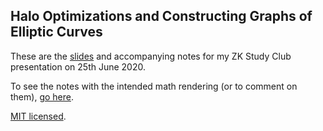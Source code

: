 Halo Optimizations and Constructing Graphs of Elliptic Curves
-------------------------------------------------------------

These are the [slides](halographs.pdf) and accompanying notes for my ZK Study Club presentation on 25th June 2020.

To see the notes with the intended math rendering (or to comment on them), [go here](https://hackmd.io/ZDx3OtrZSlS4Dugc2HUnoA?view).

[MIT licensed](LICENSE).
